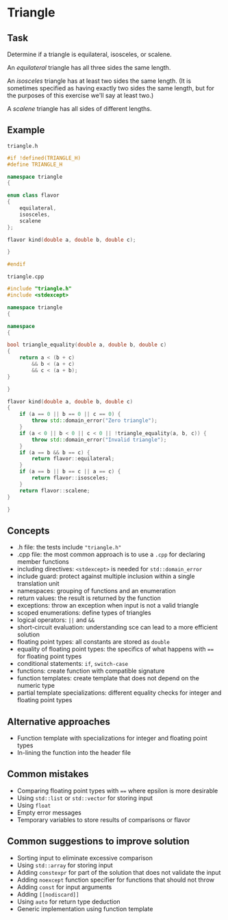 # Triangle

## Task

Determine if a triangle is equilateral, isosceles, or scalene.

An _equilateral_ triangle has all three sides the same length.

An _isosceles_ triangle has at least two sides the same length. (It is sometimes
specified as having exactly two sides the same length, but for the purposes of
this exercise we'll say at least two.)

A _scalene_ triangle has all sides of different lengths.

## Example

`triangle.h`
```cpp
#if !defined(TRIANGLE_H)
#define TRIANGLE_H

namespace triangle
{

enum class flavor
{
    equilateral,
    isosceles,
    scalene
};

flavor kind(double a, double b, double c);

}

#endif
```

`triangle.cpp`

```cpp
#include "triangle.h"
#include <stdexcept>

namespace triangle
{

namespace
{

bool triangle_equality(double a, double b, double c)
{
    return a < (b + c)
        && b < (a + c)
        && c < (a + b);
}

}

flavor kind(double a, double b, double c)
{
    if (a == 0 || b == 0 || c == 0) {
        throw std::domain_error("Zero triangle");
    }
    if (a < 0 || b < 0 || c < 0 || !triangle_equality(a, b, c)) {
        throw std::domain_error("Invalid triangle");
    }
    if (a == b && b == c) {
        return flavor::equilateral;
    }
    if (a == b || b == c || a == c) {
        return flavor::isosceles;
    }
    return flavor::scalene;
}

}
```

## Concepts

- .h file: the tests include `"triangle.h"`
- .cpp file: the most common approach is to use a `.cpp` for declaring member functions
- including directives: `<stdexcept>` is needed for `std::domain_error`
- include guard: protect against multiple inclusion within a single translation unit
- namespaces: grouping of functions and an enumeration
- return values: the result is returned by the function
- exceptions: throw an exception when input is not a valid triangle
- scoped enumerations: define types of triangles
- logical operators: `||` and `&&`
- short-circuit evaluation: understanding sce can lead to a more efficient solution
- floating point types: all constants are stored as `double`
- equality of floating point types: the specifics of what happens with `==` for floating point types
- conditional statements: `if`, `switch-case`
- functions: create function with compatible signature
- function templates: create template that does not depend on the numeric type
- partial template specializations: different equality checks for integer and floating point types

## Alternative approaches

- Function template with specializations for integer and floating point types
- In-lining the function into the header file

## Common mistakes

- Comparing floating point types with `==` where epsilon is more desirable
- Using `std::list` or `std::vector` for storing input
- Using `float`
- Empty error messages
- Temporary variables to store results of comparisons or flavor

## Common suggestions to improve solution

- Sorting input to eliminate excessive comparison
- Using `std::array` for storing input
- Adding `constexpr` for part of the solution that does not validate the input
- Adding `noexcept` function specifier for functions that should not throw
- Adding `const` for input arguments
- Adding `[[nodiscard]]`
- Using `auto` for return type deduction
- Generic implementation using function template
